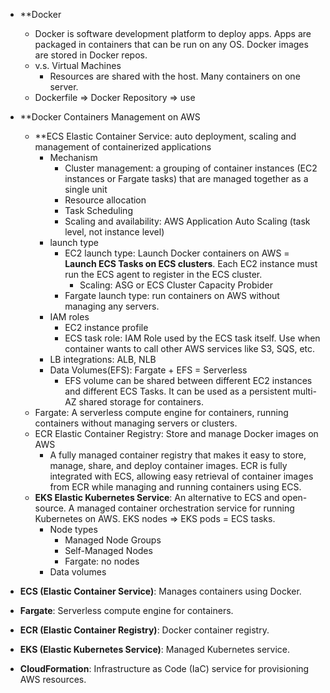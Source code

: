 - **Docker
	- Docker is software development platform to deploy apps. Apps are packaged in containers that can be run on any OS. Docker images are stored in Docker repos.
	- v.s. Virtual Machines
		- Resources are shared with the host. Many containers on one server.
	- Dockerfile => Docker Repository => use

- **Docker Containers Management on AWS
	- **ECS Elastic Container Service: auto deployment, scaling and management of containerized applications
		- Mechanism
			- Cluster management: a grouping of container instances (EC2 instances or Fargate tasks) that are managed together as a single unit
			- Resource allocation
			- Task Scheduling
			- Scaling and availability: AWS Application Auto Scaling (task level, not instance level)
		- launch type
			- EC2 launch type: Launch Docker containers on AWS = **Launch ECS Tasks on ECS clusters**. Each EC2 instance must run the ECS agent to register in the ECS cluster.
				- Scaling: ASG or ECS Cluster Capacity Probider
			- Fargate launch type: run containers on AWS without managing any servers.
		- IAM roles 
			- EC2 instance profile
			- ECS task role: IAM Role used by the ECS task itself. Use when container wants to call other AWS services like S3, SQS, etc.
		- LB integrations: ALB, NLB
		- Data Volumes(EFS): Fargate + EFS = Serverless
			- EFS volume can be shared between different EC2 instances and different ECS Tasks. It can be used as a persistent multi-AZ shared storage for containers.
	- Fargate: A serverless compute engine for containers, running containers without managing servers or clusters.
	- ECR Elastic Container Registry: Store and manage Docker images on AWS
		- A fully managed container registry that makes it easy to store, manage, share, and deploy container images. ECR is fully integrated with ECS, allowing easy retrieval of container images from ECR while managing and running containers using ECS.
	- **EKS Elastic Kubernetes Service**: An alternative to ECS and open-source. A managed container orchestration service for running Kubernetes on AWS. EKS nodes => EKS pods = ECS tasks.
		- Node types
			- Managed Node Groups
			- Self-Managed Nodes
			- Fargate: no nodes
		- Data volumes
	
- **ECS (Elastic Container Service)**: Manages containers using Docker.
- **Fargate**: Serverless compute engine for containers.
- **ECR (Elastic Container Registry)**: Docker container registry.
- **EKS (Elastic Kubernetes Service)**: Managed Kubernetes service.
- **CloudFormation**: Infrastructure as Code (IaC) service for provisioning AWS resources.